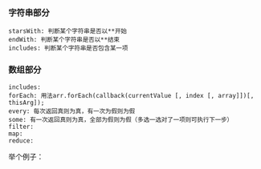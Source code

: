 ### 字符串部分
```
starsWith: 判断某个字符串是否以**开始
endWith: 判断某个字符串是否以**结束
includes: 判断某个字符串是否包含某一项
```


### 数组部分
```
includes:
forEach: 用法arr.forEach(callback(currentValue [, index [, array]])[, thisArg]);
every: 每次返回真则为真，有一次为假则为假
some: 有一次返回真则为真，全部为假则为假（多选一选对了一项则可执行下一步）
filter:
map:
reduce:

```

举个例子：
```

```